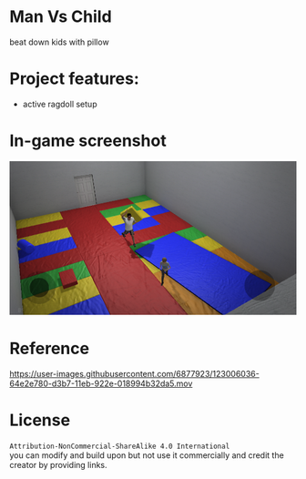 # Man Vs Child
beat down kids with pillow

# Project features:
- active ragdoll setup

# In-game screenshot
![alt text](https://github.com/Alizadev/man_vs_child/blob/main/Screenshot%202023-09-17%20175721.png "#1")

# Reference

https://user-images.githubusercontent.com/6877923/123006036-64e2e780-d3b7-11eb-922e-018994b32da5.mov
  
# License
`Attribution-NonCommercial-ShareAlike 4.0 International`<br>
you can modify and build upon but not use it commercially and credit the creator by providing links.
